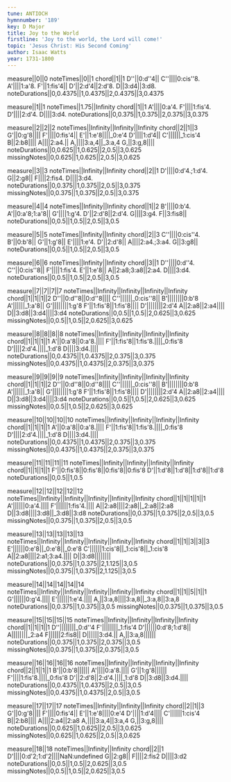 ```yaml
---
tune: ANTIOCH
hymnnumber: '189'
key: D Major
title: Joy to the World
firstline: 'Joy to the world, the Lord will come!'
topic: 'Jesus Christ: His Second Coming'
author: Isaac Watts
year: 1731-1800
---
```

measure||0||0
noteTimes||0||1
chord||1||1
D''||0:d''4||
C''||||0:cis''8.
A'||||1:a'8.
F'||1:fis'4||
D'||2:d'4||2:d'8.
D||3:d4||3:d8.
noteDurations||0,0.4375||1,0.4375||2,0.4375||3,0.4375

measure||1||1
noteTimes||1.75||Infinity
chord||1||1
A'||||0:a'4.
F'||||1:fis'4.
D'||||2:d'4.
D||||3:d4.
noteDurations||0,0.375||1,0.375||2,0.375||3,0.375

measure||2||2||2
noteTimes||Infinity||Infinity||Infinity
chord||2||1||3
G'||0:g'8||||
F'||||0:fis'4||
E'||1:e'8||||_0:e'4
D'||||1:d'4||
C'||||||_1:cis'4
B||2:b8||||
A||||2:a4.||
A,||||3:a,4||_3:a,4
G,||3:g,8||||
noteDurations||0,0.625||1,0.625||2,0.5||3,0.625
missingNotes||0,0.625||1,0.625||2,0.5||3,0.625

measure||3||3
noteTimes||Infinity||Infinity
chord||2||1
D'||||0:d'4.;1:d'4.
G||2:g8||
F||||2:fis4.
D||||3:d4.
noteDurations||0,0.375||1,0.375||2,0.5||3,0.375
missingNotes||0,0.375||1,0.375||2,0.5||3,0.375

measure||4||4
noteTimes||Infinity||Infinity
chord||1||2
B'||||0:b'4.
A'||0:a'8;1:a'8||
G'||||1:g'4.
D'||2:d'8||2:d'4.
G||||3:g4.
F||3:fis8||
noteDurations||0,0.5||1,0.5||2,0.5||3,0.5

measure||5||5
noteTimes||Infinity||Infinity
chord||2||3
C''||||0:cis''4.
B'||0:b'8||
G'||1:g'8||
E'||||1:e'4.
D'||2:d'8||
A||||2:a4.;3:a4.
G||3:g8||
noteDurations||0,0.5||1,0.5||2,0.5||3,0.5

measure||6||6
noteTimes||Infinity||Infinity
chord||3||1
D''||||0:d''4.
C''||0:cis''8||
F'||||1:fis'4.
E'||1:e'8||
A||2:a8;3:a8||2:a4.
D||||3:d4.
noteDurations||0,0.5||1,0.5||2,0.5||3,0.5

measure||7||7||7||7
noteTimes||Infinity||Infinity||Infinity||Infinity
chord||1||1||1||2
D''||0:d''8||0:d''8||||
C''||||||_0:cis''8||
B'||||||||0:b'8
A'||||||_1:a'8||
G'||||||||1:g'8
F'||1:fis'8||1:fis'8||||
D'||||||||2:d'4
A||2:a8||2:a4||||
D||3:d8||3:d4||||3:d4
noteDurations||0,0.5||1,0.5||2,0.625||3,0.625
missingNotes||0,0.5||1,0.5||2,0.625||3,0.625

measure||8||8||8||8
noteTimes||Infinity||Infinity||Infinity||Infinity
chord||1||1||1||1
A'||0:a'8||0:a'8.||||
F'||1:fis'8||1:fis'8.||||_0:fis'8
D'||||2:d'4.||||_1:d'8
D||||3:d4.||||
noteDurations||0,0.4375||1,0.4375||2,0.375||3,0.375
missingNotes||0,0.4375||1,0.4375||2,0.375||3,0.375

measure||9||9||9||9
noteTimes||Infinity||Infinity||Infinity||Infinity
chord||1||1||1||2
D''||0:d''8||0:d''8||||
C''||||||_0:cis''8||
B'||||||||0:b'8
A'||||||_1:a'8||
G'||||||||1:g'8
F'||1:fis'8||1:fis'8||||
D'||||||||2:d'4
A||2:a8||2:a4||||
D||3:d8||3:d4||||3:d4
noteDurations||0,0.5||1,0.5||2,0.625||3,0.625
missingNotes||0,0.5||1,0.5||2,0.625||3,0.625

measure||10||10||10||10
noteTimes||Infinity||Infinity||Infinity||Infinity
chord||1||1||1||1
A'||0:a'8||0:a'8.||||
F'||1:fis'8||1:fis'8.||||_0:fis'8
D'||||2:d'4.||||_1:d'8
D||||3:d4.||||
noteDurations||0,0.4375||1,0.4375||2,0.375||3,0.375
missingNotes||0,0.4375||1,0.4375||2,0.375||3,0.375

measure||11||11||11||11
noteTimes||Infinity||Infinity||Infinity||Infinity
chord||1||1||1||1
F'||0:fis'8||0:fis'8||0:fis'8||0:fis'8
D'||1:d'8||1:d'8||1:d'8||1:d'8
noteDurations||0,0.5||1,0.5

measure||12||12||12||12||12
noteTimes||Infinity||Infinity||Infinity||Infinity||Infinity
chord||1||1||1||1||1
A'||||||0:a'4.||||
F'||||||1:fis'4.||||
A||2:a8||||2:a8||_2:a8||2:a8
D||3:d8||||3:d8||_3:d8||3:d8
noteDurations||0,0.375||1,0.375||2,0.5||3,0.5
missingNotes||0,0.375||1,0.375||2,0.5||3,0.5

measure||13||13||13||13||13
noteTimes||Infinity||Infinity||Infinity||Infinity||Infinity
chord||1||1||3||3||3
E'||||||0:e'8||_0:e'8||_0:e'8
C'||||||1:cis'8||_1:cis'8||_1:cis'8
A||2:a8||||2:a1;3:a4.||||
D||3:d8||||||||
noteDurations||0,0.375||1,0.375||2,1.125||3,0.5
missingNotes||0,0.375||1,0.375||2,1.125||3,0.5

measure||14||14||14||14||14
noteTimes||Infinity||Infinity||Infinity||Infinity||Infinity
chord||1||1||5||1||1
G'||||||0:g'4.||||
E'||||||1:e'4.||||
A,||3:a,8||||3:a,8||_3:a,8||3:a,8
noteDurations||0,0.375||1,0.375||3,0.5
missingNotes||0,0.375||1,0.375||3,0.5

measure||15||15||15||15
noteTimes||Infinity||Infinity||Infinity||Infinity
chord||1||1||1||1
D''||||||||_0:d''4
F'||||||||_1:fis'4
D'||||||0:d'8;1:d'8||
A||||||||_2:a4
F||||||2:fis8||
D||||||3:d4.||
A,||3:a,8||||||
noteDurations||0,0.375||1,0.375||2,0.375||3,0.5
missingNotes||0,0.375||1,0.375||2,0.375||3,0.5

measure||16||16||16||16
noteTimes||Infinity||Infinity||Infinity||Infinity
chord||2||1||1||1
B'||0:b'8||||||
A'||||0:a'8.||||
G'||1:g'8||||||
F'||||1:fis'8.||||_0:fis'8
D'||2:d'8||2:d'4.||||_1:d'8
D||3:d8||3:d4.||||
noteDurations||0,0.4375||1,0.4375||2,0.5||3,0.5
missingNotes||0,0.4375||1,0.4375||2,0.5||3,0.5

measure||17||17||17
noteTimes||Infinity||Infinity||Infinity
chord||2||1||3
G'||0:g'8||||
F'||||0:fis'4||
E'||1:e'8||||0:e'4
D'||||1:d'4||||
C'||||||1:cis'4
B||2:b8||||
A||||2:a4||2:a8
A,||||3:a,4||3:a,4
G,||3:g,8||||
noteDurations||0,0.625||1,0.625||2,0.5||3,0.625
missingNotes||0,0.625||1,0.625||2,0.5||3,0.625

measure||18||18
noteTimes||Infinity||Infinity
chord||2||1
D'||||0:d'2;1:d'2||||NaN:undefined
G||2:g8||
F||||2:fis2
D||||3:d2
noteDurations||0,0.5||1,0.5||2,0.625||3,0.5
missingNotes||0,0.5||1,0.5||2,0.625||3,0.5


